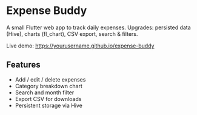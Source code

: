 # Expense Buddy

A small Flutter web app to track daily expenses. Upgrades: persisted data (Hive), charts (fl_chart), CSV export, search & filters.

Live demo: https://yourusername.github.io/expense-buddy

## Features
- Add / edit / delete expenses
- Category breakdown chart
- Search and month filter
- Export CSV for downloads
- Persistent storage via Hive
